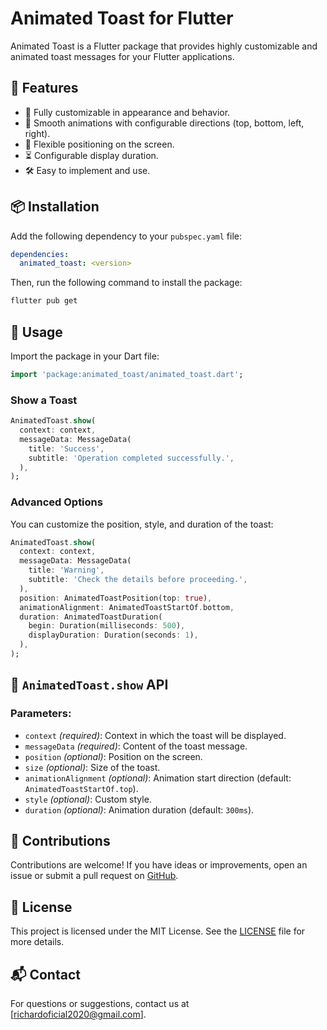 # Animated Toast for Flutter

Animated Toast is a Flutter package that provides highly customizable and animated toast messages for your Flutter applications.

## 🚀 Features

- 🎨 Fully customizable in appearance and behavior.
- 🔄 Smooth animations with configurable directions (top, bottom, left, right).
- 📍 Flexible positioning on the screen.
- ⏳ Configurable display duration.
- 🛠️ Easy to implement and use.

## 📦 Installation

Add the following dependency to your `pubspec.yaml` file:

```yaml
dependencies:
  animated_toast: <version>
```

Then, run the following command to install the package:

```sh
flutter pub get
```

## 📝 Usage

Import the package in your Dart file:

```dart
import 'package:animated_toast/animated_toast.dart';
```

### Show a Toast

```dart
AnimatedToast.show(
  context: context,
  messageData: MessageData(
    title: 'Success',
    subtitle: 'Operation completed successfully.',
  ),
);
```

### Advanced Options

You can customize the position, style, and duration of the toast:

```dart
AnimatedToast.show(
  context: context,
  messageData: MessageData(
    title: 'Warning',
    subtitle: 'Check the details before proceeding.',
  ),
  position: AnimatedToastPosition(top: true),
  animationAlignment: AnimatedToastStartOf.bottom,
  duration: AnimatedToastDuration(
    begin: Duration(milliseconds: 500),
    displayDuration: Duration(seconds: 1),
  ),
);
```

## 📌 `AnimatedToast.show` API

### Parameters:

- `context` *(required)*: Context in which the toast will be displayed.
- `messageData` *(required)*: Content of the toast message.
- `position` *(optional)*: Position on the screen.
- `size` *(optional)*: Size of the toast.
- `animationAlignment` *(optional)*: Animation start direction (default: `AnimatedToastStartOf.top`).
- `style` *(optional)*: Custom style.
- `duration` *(optional)*: Animation duration (default: `300ms`).

## 🤝 Contributions

Contributions are welcome! If you have ideas or improvements, open an issue or submit a pull request on [GitHub](https://github.com/RichardM20/animated_toast).

## 📜 License

This project is licensed under the MIT License. See the [LICENSE](LICENSE) file for more details.

## 📬 Contact

For questions or suggestions, contact us at [[richardoficial2020@gmail.com](mailto\:richardoficial2020@gmail.com)].
